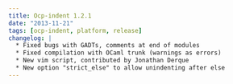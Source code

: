 ```yaml
---
title: Ocp-indent 1.2.1
date: "2013-11-21"
tags: [ocp-indent, platform, release]
changelog: |
  * Fixed bugs with GADTs, comments at end of modules
  * Fixed compilation with OCaml trunk (warnings as errors)
  * New vim script, contributed by Jonathan Derque
  * New option "strict_else" to allow unindenting after else
---
```


